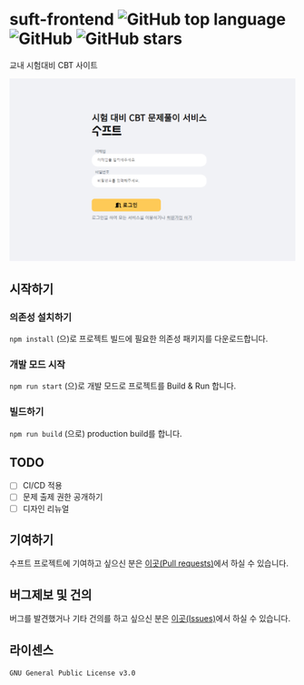 # suft-frontend ![GitHub top language](https://img.shields.io/github/languages/top/swsuft/suft-frontend?style=flat-square) ![GitHub](https://img.shields.io/github/license/swsuft/suft-frontend?style=flat-square) ![GitHub stars](https://img.shields.io/github/stars/swsuft/suft-frontend?style=social)
교내 시험대비 CBT 사이트

![Suft login page](./loginpage.PNG)

## 시작하기
### 의존성 설치하기
`npm install` (으)로 프로젝트 빌드에 필요한 의존성 패키지를 다운로드합니다.

### 개발 모드 시작
`npm run start` (으)로 개발 모드로 프로젝트를 Build & Run 합니다.

### 빌드하기
`npm run build` (으로) production build를 합니다.


## TODO
- [ ] CI/CD 적용
- [ ] 문제 출제 권한 공개하기
- [ ] 디자인 리뉴얼

## 기여하기
수프트 프로젝트에 기여하고 싶으신 분은 [이곳(Pull requests)](https://github.com/swsuft/suft-frontend/pulls)에서 하실 수 있습니다.

## 버그제보 및 건의
버그를 발견했거나 기타 건의를 하고 싶으신 분은 [이곳(Issues)](https://github.com/swsuft/suft-frontend/issues)에서 하실 수 있습니다.

## 라이센스
`GNU General Public License v3.0`
